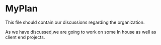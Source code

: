 MyPlan
======

This file should contain our discussions regarding the organization.


As we have discussed,we are going to work on some In house as well as client end projects.
